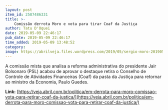 ```yaml
---
layout: post
item_id: 2587486331
title: >-
    Comissão derrota Moro e vota para tirar Coaf da Justiça
author: Tatu D'Oquei
date: 2019-05-09 22:46:17
pub_date: 2019-05-09 22:46:17
time_added: 2019-05-09 13:48:52
category: 
image: https://abrilveja.files.wordpress.com/2019/05/sergio-moro-20190508-001.jpg?quality=70&strip=info&w=680&h=453&crop=1
---
```


A comissão mista que analisa a reforma administrativa do presidente Jair Bolsonaro (PSL) acabou de aprovar o destaque retira o Conselho de Controle de Atividades Financeiras (Coaf) da pasta da Justiça para retornar ao ministro da Economia, Paulo Guedes.

**Link:** [https://veja.abril.com.br/politica/em-derrota-para-moro-comissao-vota-para-retirar-coaf-da-justica/](https://veja.abril.com.br/politica/em-derrota-para-moro-comissao-vota-para-retirar-coaf-da-justica/)

